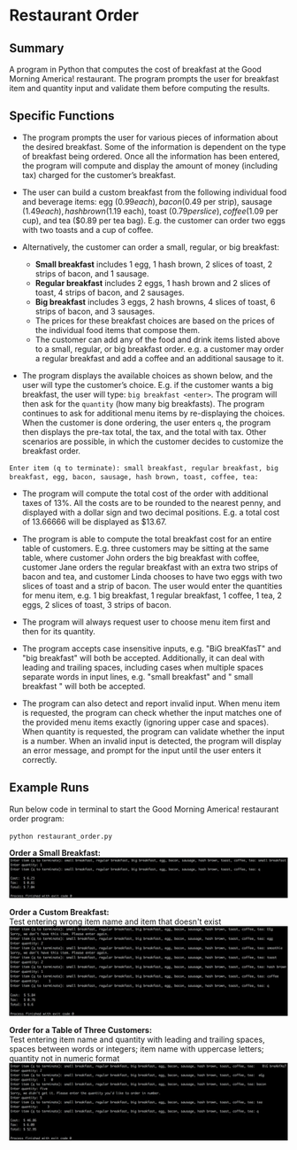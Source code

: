# Restaurant Order

## Summary

A program in Python that computes the cost of breakfast at the Good Morning America! restaurant.
The program prompts the user for breakfast item and quantity input and validate them before computing the results.

## Specific Functions

- The program prompts the user for various pieces of information about the desired breakfast.
Some of the information is dependent on the type of breakfast being ordered. Once all the information has been entered, the program will compute and display the amount of money (including tax) charged for the customer’s breakfast.

- The user can build a custom breakfast from the following individual food and beverage items: egg ($0.99 each), bacon ($0.49 per strip), sausage ($1.49 each), hash brown ($1.19 each), toast ($0.79 per slice), coffee ($1.09 per cup), and tea ($0.89 per tea bag).
E.g. the customer can order two eggs with two toasts and a cup of coffee.

- Alternatively, the customer can order a small, regular, or big breakfast:
  - <strong>Small breakfast</strong> includes 1 egg, 1 hash brown, 2 slices of toast, 2 strips of bacon, and 1 sausage.
  - <strong>Regular breakfast</strong> includes 2 eggs, 1 hash brown and 2 slices of toast, 4 strips of bacon, and 2 sausages.
  - <strong>Big breakfast</strong> includes 3 eggs, 2 hash browns, 4 slices of toast, 6 strips of bacon, and 3 sausages.
  - The prices for these breakfast choices are based on the prices of the individual food items that compose them.
  - The customer can add any of the food and drink items listed above to a small, regular, or big breakfast order. e.g. a customer may order a regular breakfast and add a coffee and an additional sausage to it.

- The program displays the available choices as shown below, and the user will type the customer’s choice. E.g. if the customer wants a big breakfast, the user will type: `big breakfast <enter>`. The program will then ask for the `quantity` (how many big breakfasts). The program continues to ask for additional menu items by re-displaying the choices. When the customer is done ordering, the user enters `q`, the program then displays the pre-tax total, the tax, and the total with tax. Other scenarios are possible, in which the customer decides to customize the breakfast order.
```
Enter item (q to terminate): small breakfast, regular breakfast, big breakfast, egg, bacon, sausage, hash brown, toast, coffee, tea:
```

- The program will compute the total cost of the order with additional taxes of 13%. All the costs are to be rounded to the nearest penny, and displayed with a dollar sign and two decimal positions. E.g. a total cost of 13.66666 will be displayed as $13.67.

- The program is able to compute the total breakfast cost for an entire table of customers. E.g. three customers may be sitting at the same table, where customer John orders the big breakfast with coffee, customer Jane orders the regular breakfast with an extra two strips of bacon and tea, and customer Linda chooses to have two eggs with two slices of toast and a strip of bacon. The user would enter the quantities for menu item, e.g. 1 big breakfast, 1 regular breakfast, 1 coffee, 1 tea, 2 eggs, 2 slices of toast, 3 strips of bacon.

- The program will always request user to choose menu item first and then for its quantity.

- The program accepts case insensitive inputs, e.g. "BiG breaKfasT" and "big breakfast" will both be accepted. Additionally, it can deal with leading and trailing spaces, including cases when multiple spaces separate words in input lines, e.g. "small breakfast" and " small &nbsp; &nbsp; breakfast " will both be accepted.

- The program can also detect and report invalid input. When menu item is requested, the program can check whether the input matches one of the provided menu items exactly (ignoring upper case and spaces). When quantity is requested, the program can validate whether the input is a number. When an invalid input is detected, the program will display an error message, and prompt for the input until the user enters it correctly.

## Example Runs

Run below code in terminal to start the Good Morning America! restaurant order program:

`python restaurant_order.py`


<strong> Order a Small Breakfast: </strong>
![](images/small_breakfast.png)

<strong> Order a Custom Breakfast: </strong>
<br>
Test entering wrong item name and item that doesn't exist
![](images/custom_order.png)

<strong> Order for a Table of Three Customers: </strong>
<br>
Test entering item name and quantity with leading and trailing spaces, spaces between words or integers; item name with uppercase letters; quantity not in numeric format
![](images/multi_customers.png)
